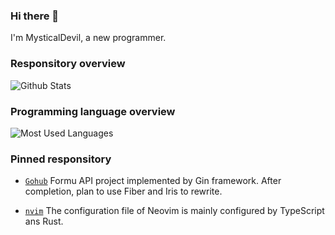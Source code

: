 ### Hi there 👋

I'm MysticalDevil, a new programmer.

### Responsitory overview

![Github Stats](https://github-readme-stats.vercel.app/api?username=MysticalDevil&show_icons=true&theme=dark&count_private=true)

### Programming language overview

![Most Used Languages](https://github-readme-stats.vercel.app/api/top-langs/?username=MysticalDevil&exclude_repo=mysticaldevil.github.io&theme=dark&layout=compact)

### Pinned responsitory

- [`Gohub`](https://github.com/MysticalDevil/Gohub) Formu API project implemented by Gin framework. After completion, plan to use Fiber and Iris to rewrite.

- [`nvim`](https://github.com/MysticalDevil/nvim) The configuration file of Neovim is mainly configured by TypeScript ans Rust.
